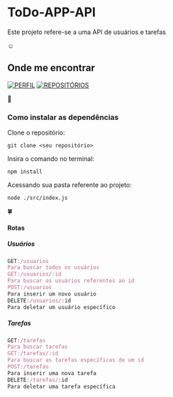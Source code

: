 <h1>ToDo-APP-API</h1>

Este projeto refere-se a uma API de usuários e tarefas

 :relaxed: <h2>Onde me encontrar</h2>

[![PERFIL](https://img.shields.io/badge/linkedin%20-%23323330.svg?&style=for-the-badge&logo=perfil&logoColor=black&color=000000)](https://www.linkedin.com/in/peter-silva-14bb371a2/)
[![REPOSITÓRIOS](https://img.shields.io/badge/repositórios%20-%23323330.svg?&style=for-the-badge&logo=repositório&logoColor=black&colorFFFFFFF)](https://github.com/petersilvahs?tab=repositories)

:rocket:<h3>Como instalar as dependências</h3>

Clone o repositório:

```git clone <seu repositório>```

Insira o comando no terminal:

```npm install```

Acessando sua pasta referente ao projeto:

```node ./src/index.js```

:four_leaf_clover:<h4>Rotas</h4>
<h5>Usuários</h5>

```js
GET:/usuarios
Para buscar todos os usuários
GET:/usuarios/:id
Para buscar os usuários referentes ao id
POST:/usuarios
Para inserir um novo usuário
DELETE:/usuarios/:id
Para deletar um usuário específico
```

<h5>Tarefas</h5>

```js
GET:/tarefas
Para buscar tarefas
GET:/tarefas/:id
Para buscar as tarefas específicas de um id
POST:/tarefas
Para inserir uma nova tarefa
DELETE:/tarefas/:id
Para deletar uma tarefa específica
```






